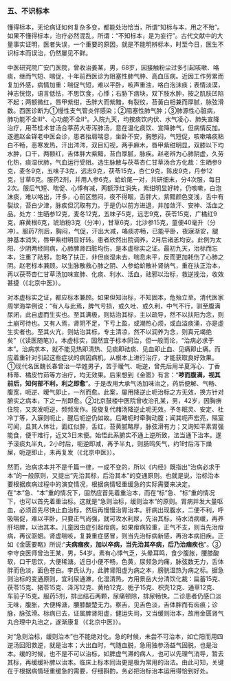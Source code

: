 ### 五、不识标本

懂得标本，无论病证如何复杂多变，都能处治恰当，所谓“知标与本，用之不殆”。如果不懂得标本，治疗必然混乱，所谓：“不知标本，是为妄行”。古代文献中的大量事实证明，医者失误，一个重要的原因，就是不能明辨标本，时至今日，医生不识标本而误治，仍然屡见不鲜。

中医研究院广安门医院，曾收治姜某，男，68岁，因接触粉尘过多引起咳嗽、咯痰，继而气短、喘促，十年前西医诊为阻塞性肺气肿、高血压病。近因工作劳累而复加外感，病情加重：喘促气短，难以平卧，咳声重浊，咯白泡沫痰；表情淡漠，神志恍惚，语言低怯，不思饮食，心悸；右胁下痞块，双下肢水肿，按之肌肤凹陷不起；两额微红，唇甲紫绀，舌胖大而紫黯，有裂纹，苔黃白相兼而厚腻，脉弦滑数。西医诊断为①慢性支气管炎伴感染；②阻塞性肺气肿；③肺源性心脏病，肺功能不全Ⅲ°、心功能不全Ⅱ°。入院九天，均按痰饮内伏、水气凌心、肺失宣降治疗，用苓桂术甘汤合葶苈大枣泻肺汤，意在温化痰饮、宣降肺气，但病情反加。遂邀赵金铎老中医会诊，患者抬肩喘息，坐卧不安，胸憋闷，气短促，咳嗽咯痰粘白不畅，恶寒发热，汗出涔涔，双目幻视，两手麻木，唇甲紫绀明显，双膝以下均水肿，口干，两额红，舌体胖大紫黯，苔白厚腻，脉疾。赵老辨为心肺阴虚，久劳化热，痰湿伏肺，气血运行受阻。选生脉散与茯苓杏仁甘草汤合方化裁：生晒参9克，麦冬9克，五味子3克，远志9克，茯苓15克，杏仁9克，陈皮9克，丹参12克，甘草6克。服药2剂，并用人参6克，蛤蚧尾一对，共研细末，分4次服，每日2次。服后气短、喘促、心悸有减，两额浮红消失，紫绀明显好转，仍咳嗽，白泡沫痰，难以咯出，汗多，心前区憋闷，夜不得眠，舌胖大，紫黯颜色变浅，舌中有裂纹，苔白少津，脉疾但沉取有力。于是仍以前方进退，并加敛汗、安神、活血之品。处方：生晒参12克，麦冬12克，五味子5克，远志9克，茯苓15克，广橘红9克，麻黄根6克，琥珀粉3克（分冲），甘草6克，北沙参15克，童便40毫升（分冲）。服药7剂后，胸闷，气促，汗出大减，咯痰亦畅，已能平卧，夜寐渐安，腿肿基本消失，唇甲紫绀明显好转。患者欣然出院调养，2月后诸恙均安。此例为太阳、少阴两经同病，心肺脾肾四脏均伤，是本虚标实之证。最初九天，治标而忘本，注重了祛邪，忽略了扶正，非但痰湿未去，喘息未平，反而更加耗伤了心肺之阴。赵老标本兼顾。以生脉散救心肺之阴、人参蛤蚧散补肾纳气，重在扶正治本，再以茯苓杏仁甘草汤加味宣肺、化痰、利水、活血，祛邪以治标，救逆挽治，收效甚捷（《北京中医》）。

对本虚标实之证，都应标本兼顾。如果但知治标，不知固本，危殆立至。清代医家周学海举例说：“有人与此焉，脾气亏损，或久吐、或久利，中气不行，驯至腹满尿闭，此自虚而生实也。至其满极，则姑治其标，主以疏导，然不以扶阳为念，则土崩可待也。又有人焉，肾阴不足，下亏上盈，或潮热心烦，或血溢痰涌，亦是虚生实者也。至其火亢，则姑治其标，专主清凉，然不以润养为念，则真元竭绝矣”（《读医随笔》）。本虚标实，固然宜于标本同治，但一般而论，“治病必求于本”。治病求本，就不能见热即清热、见痰即祛痰、见血即止血、见痛即止痛。而应着重针对引起这些症状的病因病机，从根本上进行治疗，才能获取良好效果。①现代名医魏长春曾治一毕姓男子，苦于暧气、呃逆，曾先后用半夏泻心、丁香柿蒂、橘皮竹茹等方治疗，均无效果。后来想到《金匮》有言：“**哕而腹满，视其前后，知何部不利，利之即愈**”。于是改用大承气汤加味治之，药后便解、气畅、腹宽，呃逆、暧气即止，一剂而愈。此案，屡用降逆止呃治标之方无效，换方针对腑实之病本，下之一剂即愈。②北京鼓楼中医院曾收治孔某，男，42岁，因胸痹住院，又突发呃逆，频频发作。投旋复代赭汤降逆止呃无效。予冬眠灵、安定、杜冷丁等，入寐则呃止，醒后呃逆仍如故。后睹呃时牵胸动腹；闻其呃声宏亮，隔室可闻，且其人体壮，面红似醉，舌红，苔黄腻略厚，脉弦滑有力；又询知平素胃强能食，便干难行，近又3日未便。始悟此系腑实不通上逆所致，法当通下治本。遂予滚痰丸半丸，2小时后，呃逆即减，再予半丸，则肠鸣矢气，约1时后泻下燥屎，呃逆即止，未再复发（《北京中医》）。

然而，治病求本并不是千篇一律，一成不变的，所以《内经》既指出“治病必求于本”的一般原则，又提出“先治其标，后治其本”的变通原则。也就是说，治标治本要根据疾病过程中的演变情况，根据病情轻重缓急的实际需要来决定。在“本”急、“本”重的情况下，固然应首先着重治本，而在“标”急、“标”重的情况下，也可以首先着重治标。这就是“急则治标，缓则治本”的原则。胃病并发大量呕血，必须首先尽快止血治标，然后再慢慢治胃治本。肝病出现腹水，二便不利，呼吸喘促，难以平卧，只要正气尚强，就可攻水利尿，先治其标，待水消病缓，再养肝培脾，以治其本。儿童因虫症引起疳病，如果疳病较重，正气不支，则当先治疳病，再议驱蛔。肾虚喘咳，复兼重症感冒，则当先治标病新感，再治本病旧疾。正如《金匮要略》所说:“**夫病痼疾，加以卒病，当先治其卒病，后乃治痼疾也**”。③李守良医师曾治王某，男，54岁。素有心悸气乏，头晕耳鸣，食少腹胀，腰膝酸软，口干思饮，大便稀溏。近日小便不畅，色黄，尿频急灼痛，脉弦数无力，舌体胖而色淡，面色苍白。李氏认为，此脾肾阳虚为病之本，膀胱湿热为病之标。据急则治标的变通原则，宜利尿通淋，化湿清热，方用景岳大分清饮化裁：扁蓄15克、茯苓15克、猪苓15克、泽泻12克、黄柏12克、栀子15克、枳壳12克、通草12克、车前子15克。服药5剂，排出结石两颗，尿痛顿除，排尿畅快。二诊患者仍感口淡无味，腹胀，大便稀溏，腰膝酸楚无力。察舌，见舌色淡，舌体胖而有齿痕；诊脉，脉弦滑。标病已去，证属脾肾阳虚，健运失司，又当缓则治本，故用金匮肾气丸合理中丸治之，遂渐康复（《北京中医》）。

对“急则治标，缓则治本”也不能绝对化。急的时候，未尝不可治本，如亡阳而用四逆汤回阳救逆，就是治本；大出血时，气随血脱，急用独参汤益气固脱，也是治本。缓的时候，也不是不可以治标，如脾虚气滞的病人，也可以先理气消导，暂去其标，再缓缓补脾以治本。临床上标本同治更是极为常用的治法。由此可知，关键在于根据病情轻重缓急的需要，仔细斟酌，务必把治标治本运用得恰到好处。
